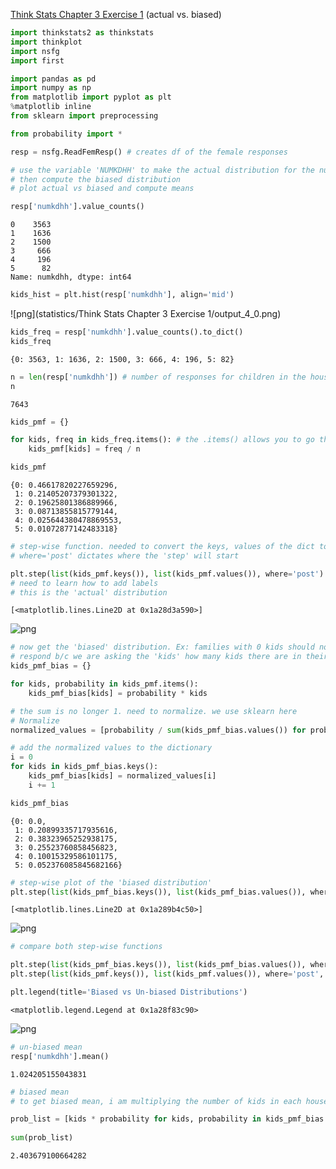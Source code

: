 [Think Stats Chapter 3 Exercise 1](http://greenteapress.com/thinkstats2/html/thinkstats2004.html#toc31) (actual vs. biased)







```python
import thinkstats2 as thinkstats
import thinkplot
import nsfg
import first

import pandas as pd
import numpy as np
from matplotlib import pyplot as plt 
%matplotlib inline
from sklearn import preprocessing

from probability import *
```


```python
resp = nsfg.ReadFemResp() # creates df of the female responses
```


```python
# use the variable 'NUMKDHH' to make the actual distribution for the number of children under 18
# then compute the biased distribution
# plot actual vs biased and compute means 
```


```python
resp['numkdhh'].value_counts()
```




    0    3563
    1    1636
    2    1500
    3     666
    4     196
    5      82
    Name: numkdhh, dtype: int64




```python
kids_hist = plt.hist(resp['numkdhh'], align='mid')
```


![png](statistics/Think Stats Chapter 3 Exercise 1/output_4_0.png)



```python
kids_freq = resp['numkdhh'].value_counts().to_dict()
kids_freq
```




    {0: 3563, 1: 1636, 2: 1500, 3: 666, 4: 196, 5: 82}




```python
n = len(resp['numkdhh']) # number of responses for children in the household. Total Sample Size
n
```




    7643




```python
kids_pmf = {}

for kids, freq in kids_freq.items(): # the .items() allows you to go through the keys and values
    kids_pmf[kids] = freq / n

kids_pmf
```




    {0: 0.46617820227659296,
     1: 0.21405207379301322,
     2: 0.19625801386889966,
     3: 0.08713855815779144,
     4: 0.025644380478869553,
     5: 0.01072877142483318}




```python
# step-wise function. needed to convert the keys, values of the dict to a list to run
# where='post' dictates where the 'step' will start

plt.step(list(kids_pmf.keys()), list(kids_pmf.values()), where='post')
# need to learn how to add labels
# this is the 'actual' distribution
```




    [<matplotlib.lines.Line2D at 0x1a28d3a590>]




![png](output_8_1.png)



```python
# now get the 'biased' distribution. Ex: families with 0 kids should not be able to 
# respond b/c we are asking the 'kids' how many kids there are in their family
kids_pmf_bias = {}

for kids, probability in kids_pmf.items():
    kids_pmf_bias[kids] = probability * kids

# the sum is no longer 1. need to normalize. we use sklearn here
# Normalize
normalized_values = [probability / sum(kids_pmf_bias.values()) for probability in kids_pmf_bias.values()]

# add the normalized values to the dictionary
i = 0
for kids in kids_pmf_bias.keys():
    kids_pmf_bias[kids] = normalized_values[i]
    i += 1

kids_pmf_bias
```




    {0: 0.0,
     1: 0.20899335717935616,
     2: 0.38323965252938175,
     3: 0.25523760858456823,
     4: 0.10015329586101175,
     5: 0.052376085845682166}




```python
# step-wise plot of the 'biased distribution'
plt.step(list(kids_pmf_bias.keys()), list(kids_pmf_bias.values()), where='post')
```




    [<matplotlib.lines.Line2D at 0x1a289b4c50>]




![png](output_10_1.png)



```python
# compare both step-wise functions

plt.step(list(kids_pmf_bias.keys()), list(kids_pmf_bias.values()), where='post', label='biased')
plt.step(list(kids_pmf.keys()), list(kids_pmf.values()), where='post', label='un-biased')

plt.legend(title='Biased vs Un-biased Distributions')
```




    <matplotlib.legend.Legend at 0x1a28f83c90>




![png](output_11_1.png)



```python
# un-biased mean
resp['numkdhh'].mean()
```




    1.024205155043831




```python
# biased mean
# to get biased mean, i am multiplying the number of kids in each household by the probability that this occurs

prob_list = [kids * probability for kids, probability in kids_pmf_bias.items()]
   
sum(prob_list)
```




    2.403679100664282




```python

```
